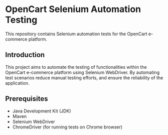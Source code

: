 # OpenCart Selenium Automation Testing
This repository contains Selenium automation tests for the OpenCart e-commerce platform.
## Introduction

This project aims to automate the testing of functionalities within the OpenCart e-commerce platform using Selenium WebDriver. By automating test scenarios reduce manual testing efforts, and ensure the reliability of the application.

## Prerequisites
- Java Development Kit (JDK)
- Maven
- Selenium WebDriver
- ChromeDriver (for running tests on Chrome browser)

